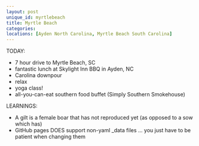 ```yaml
---
layout: post
unique_id: myrtlebeach
title: Myrtle Beach
categories: 
locations: [Ayden North Carolina, Myrtle Beach South Carolina]
---
```


TODAY:
* 7 hour drive to Myrtle Beach, SC
* fantastic lunch at Skylight Inn BBQ in Ayden, NC
* Carolina downpour
* relax
* yoga class!
* all-you-can-eat southern food buffet (Simply Southern Smokehouse)

LEARNINGS:
* A gilt is a female boar that has not reproduced yet (as opposed to a sow which has)
* GitHub pages DOES support non-yaml _data files ... you just have to be patient when changing them
